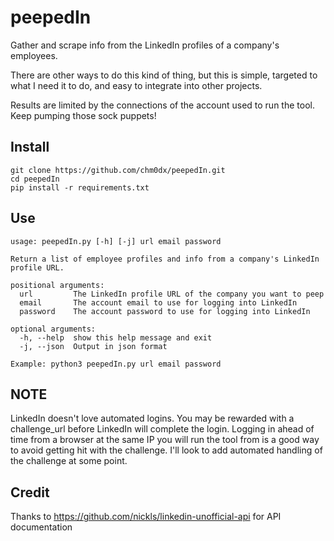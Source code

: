 # peepedIn

Gather and scrape info from the LinkedIn profiles of a company's employees.

There are other ways to do this kind of thing, but this is simple, targeted to what I need it to do, and easy to integrate into other projects.

Results are limited by the connections of the account used to run the tool. Keep pumping those sock puppets! 

## Install

    git clone https://github.com/chm0dx/peepedIn.git
    cd peepedIn
    pip install -r requirements.txt
    
## Use

    usage: peepedIn.py [-h] [-j] url email password

    Return a list of employee profiles and info from a company's LinkedIn profile URL.

    positional arguments:
      url         The LinkedIn profile URL of the company you want to peep
      email       The account email to use for logging into LinkedIn
      password    The account password to use for logging into LinkedIn

    optional arguments:
      -h, --help  show this help message and exit
      -j, --json  Output in json format

    Example: python3 peepedIn.py url email password
    
## NOTE

LinkedIn doesn't love automated logins. You may be rewarded with a challenge_url before LinkedIn will complete the login. Logging in ahead of time from a browser at the same IP you will run the tool from is a good way to avoid getting hit with the challenge. I'll look to add automated handling of the challenge at some point.

## Credit

Thanks to https://github.com/nickls/linkedin-unofficial-api for API documentation
